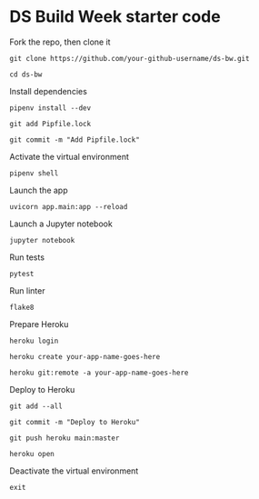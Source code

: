 # DS Build Week starter code

Fork the repo, then clone it
```
git clone https://github.com/your-github-username/ds-bw.git

cd ds-bw
```

Install dependencies
```
pipenv install --dev

git add Pipfile.lock

git commit -m "Add Pipfile.lock"
```

Activate the virtual environment
```
pipenv shell
```

Launch the app
```
uvicorn app.main:app --reload
```

Launch a Jupyter notebook
```
jupyter notebook
```

Run tests
```
pytest
```

Run linter
```
flake8
```

Prepare Heroku
```
heroku login

heroku create your-app-name-goes-here

heroku git:remote -a your-app-name-goes-here
```

Deploy to Heroku
```
git add --all

git commit -m "Deploy to Heroku"

git push heroku main:master

heroku open
```

Deactivate the virtual environment
```
exit
```
